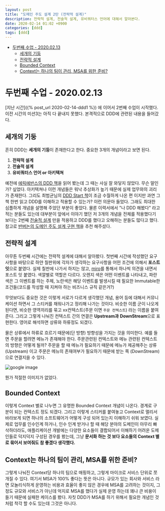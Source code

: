 ```yaml
---
layout: post
title: "도메인 주도 설계 2탄 (전략적 설계)"
description: 전략적 설계, 전술적 설계, 유비쿼터스 언어에 대해서 알아본다.
date: 2020-02-14 01:02 +0900
categories: [ddd]
tags: [ddd]
---
```


<!-- ![저작권 문제시 삭제 하겠습니다.](/assets/images/ddd2.png){:.center} -->
<!-- TOC -->

- [두번째 수업 - 2020.02.13](#%eb%91%90%eb%b2%88%ec%a7%b8-%ec%88%98%ec%97%85---20200213)
  - [세개의 기둥](#%ec%84%b8%ea%b0%9c%ec%9d%98-%ea%b8%b0%eb%91%a5)
  - [전략적 설계](#%ec%a0%84%eb%9e%b5%ec%a0%81-%ec%84%a4%ea%b3%84)
  - [Bounded Context](#bounded-context)
  - [Context는 하나의 팀이 관리, MSA를 위한 준비?](#context%eb%8a%94-%ed%95%98%eb%82%98%ec%9d%98-%ed%8c%80%ec%9d%b4-%ea%b4%80%eb%a6%ac-msa%eb%a5%bc-%ec%9c%84%ed%95%9c-%ec%a4%80%eb%b9%84)

<!-- /TOC -->

# 두번째 수업 - 2020.02.13

[지난 시간]({% post_url 2020-02-14-ddd1 %}) 에 이어서 2번째 수업이 시작했다. 이전 시간의 미션3는 아직 다 끝내지 못했다.
본격적으로 DDD에 관련된 내용을 들어갔다.

## 세개의 기둥

흔히 DDD는 **세개의 기둥**이 존재한다고 한다. 중요한 3개의 개념이라고 보면 된다.

1. **전략적 설계**
2. **전술적 설계**
3. **유비쿼터스 언어 or 아키텍쳐**

예전에 [에릭에반스의 DDD 책](http://www.yes24.com/Product/Goods/5312881?Acode=101)을 읽어 봤는데 그 때는 사실 잘 와닿지 않았다. 무슨 말인가? 싶었다. 아키텍쳐나 이런 개념들은 워낙 추상화가 높기 때문에 실제 업무와의 괴리가 존재한다. 그리도 최범균님의 [DDD Start 책](http://www.yes24.com/Product/Goods/27750871?scode=032&OzSrank=1)이 조금 수월하게 나온 편 이지만 과연 그 책 한번 읽고 DDD를 이해하고 적용할 수 있는가? 이런 의문아 들었다. 그래도 최대한 심플하게 개념을 설명해 주었던 부분이 좋았다. 물론 이력서에서 "나 DDD 해봤다" 라고 적는 분들도 있는데 대부분이 앞에서 이야기 했던 저 3개의 개념을 전체를 적용했다기 보다는 2번째 <u>전술적 설계</u> 만을 적용하고 DDD를 했다고 오해하는 분들도 많다고 했다.
참고로 [반버논의 도메인 주도 설계 구현 책](http://www.yes24.com/Product/Goods/25100510?Acode=101)을 추천 해주셨다.

## 전략적 설계

아무튼 두번째 시간에는 전략적 설계에 대해서 알아봤다. 첫번째 시간에 작성했던 요구사항을 바탕으로 하얀 칠판위에 각자가 생각하는 요구사항을 어떤 조건에 의해서 **포스트 잇**으로 붙였다. 실제 칠판에 나가서 하지는 않고, [miro](https://miro.com/)를 통해서 하나씩 의견을 내면서 포스트 잇 붙였다. 색깔별로 역할은 다르다. 오렌지 색은 어떤 이벤트를 나타내고, 파란색은 그 이벤트를 하는 주체, 노란색은 해당 이벤트를 발생시킬 때 필요한 Immutable한 조건들(코드를 작성할 때 지켜야 하는 비즈니스 규칙 같은거?)

무엇보다도 중요한 것은 이렇게 서로가 다르게 생각했던 개념, 용어 등에 대해서 커뮤니케이션 하면서 그 스티커를 채워나가고 정리해 나가는 것이다. 비슷한 이름 군이 나오게 된다면, 비슷한 영역끼리를 묶고 xx컨텍스트(주문 이면 `주문 컨텍스트`) 라는 이름을 붙여준다. 그리고 그렇게 나눠진 컨텍스트 간의 연결은 **Upstream과** **DownStream**으로 표현한다. 영어로 해석하면 상류와 하류정도 되겠다.

물은 상류에서 하류로 흐르기 때문에(단 방향) 방향성을 가지는 것을 의미한다. 예를 들면 주문을 할려면 메뉴가 존재해야 한다. 주문관련된 컨텍스트와 메뉴 관련된 컨텍스트의 방향은 어떻게 될까? 주문을 할 때 메뉴가 필요하기 때문에 메뉴가 제공해주는 상류(Upstream) 이고 주문은 메뉴의 존재여부가 필요하기 때문에 받는 쪽 (DownStream)으로 연결지을 수 있다.

![google image](https://stefan.kapferer.ch/media/122018-ContextMap-Illustration.png)

뭔가 적절한 이미지가 없었다.

## Bounded Context

이렇게 Context 별로 나누면 그 유명한 Bounded Context 개념이 나온다. 경계로 구분이 되는 컨텍스트 정도 되겠다. 그리고 이렇게 스티커를 붙여놓고 Context로 멀리서 바라보게 되면 하나의 소프트웨어가 어떻게 구성 되어 있는지 이해하기 쉬워 보였다. 실제로 업무를 인수인계 하거나, 인수 인계 받거나 할 때 해당 분야의 도메인이 아무리 빠삭하더라도, 애플리케이션 개발에는 다양한 요소들이 결합되어서 이해하기 어려운 도메인들로 덕지덕지 구성된 경우를 봤는데, 그냥 **문서화 하는 것 보다 요소들의 Context 별로 묶어서 보여줘도 참 좋겠다 생각했다.**

## Context는 하나의 팀이 관리, MSA를 위한 준비?

그렇게 나눠진 Context당 하나의 팀으로 매핑하고, 그렇게 마이크로 서비스 단위로 쪼개질 수 있다. 여기서 MSA가 100% 좋다는 뜻은 아니다. 규모가 있는 회사와 서비스 라면 모놀리식하게 운영하는 비용과 효율이 좋지 않은 경우에 MSA를 고려하는 것이지, 그 정도 규모와 서비스가 아닌데 억지로 MSA를 했다가 실제 운영 하는데 꽤나 큰 비용이 들기 때문에 실패한 케이스를 봤다. 자칫 DDD가 MSA를 하기 위해서 필요한 개념인 것 처럼 착각 할 수도 있는데 그것은 아니다.

